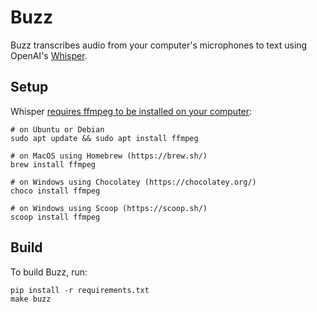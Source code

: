 # Buzz

Buzz transcribes audio from your computer's microphones to text using OpenAI's [Whisper](https://github.com/openai/whisper).

## Setup

Whisper [requires ffmpeg to be installed on your computer](https://github.com/openai/whisper#setup):

```text
# on Ubuntu or Debian
sudo apt update && sudo apt install ffmpeg

# on MacOS using Homebrew (https://brew.sh/)
brew install ffmpeg

# on Windows using Chocolatey (https://chocolatey.org/)
choco install ffmpeg

# on Windows using Scoop (https://scoop.sh/)
scoop install ffmpeg
```

## Build

To build Buzz, run:

```shell
pip install -r requirements.txt
make buzz
```

